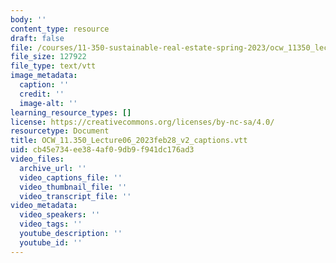 ```yaml
---
body: ''
content_type: resource
draft: false
file: /courses/11-350-sustainable-real-estate-spring-2023/ocw_11350_lecture06_2023feb28_v2_captions.vtt
file_size: 127922
file_type: text/vtt
image_metadata:
  caption: ''
  credit: ''
  image-alt: ''
learning_resource_types: []
license: https://creativecommons.org/licenses/by-nc-sa/4.0/
resourcetype: Document
title: OCW_11.350_Lecture06_2023feb28_v2_captions.vtt
uid: cb45e734-ee38-4af0-9db9-f941dc176ad3
video_files:
  archive_url: ''
  video_captions_file: ''
  video_thumbnail_file: ''
  video_transcript_file: ''
video_metadata:
  video_speakers: ''
  video_tags: ''
  youtube_description: ''
  youtube_id: ''
---
```

